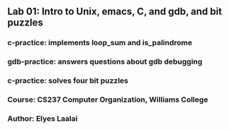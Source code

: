 ## Lab 01: Intro to Unix, emacs, C, and gdb, and bit puzzles

### c-practice: implements loop_sum and is_palindrome
### gdb-practice: answers questions about gdb debugging
### c-practice: solves four bit puzzles

### Course: CS237 Computer Organization, Williams College
### Author: Elyes Laalai
